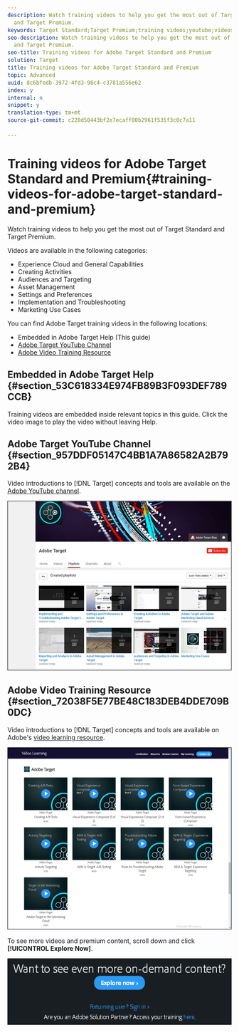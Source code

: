 ```yaml
---
description: Watch training videos to help you get the most out of Target Standard
  and Target Premium.
keywords: Target Standard;Target Premium;training videos;youtube;videos;video training
seo-description: Watch training videos to help you get the most out of Target Standard
  and Target Premium.
seo-title: Training videos for Adobe Target Standard and Premium
solution: Target
title: Training videos for Adobe Target Standard and Premium
topic: Advanced
uuid: 8c6bfedb-3972-4fd3-98c4-c3781a556e62
index: y
internal: n
snippet: y
translation-type: tm+mt
source-git-commit: c228d50443bf2e7ecaff00b2961f535f3c0c7a11

---
```



# Training videos for Adobe Target Standard and Premium{#training-videos-for-adobe-target-standard-and-premium}

Watch training videos to help you get the most out of Target Standard and Target Premium.

Videos are available in the following categories:

* Experience Cloud and General Capabilities
* Creating Activities
* Audiences and Targeting
* Asset Management
* Settings and Preferences
* Implementation and Troubleshooting
* Marketing Use Cases

You can find Adobe Target training videos in the following locations:

* Embedded in Adobe Target Help (This guide)
* [Adobe Target YouTube Channel](../c-intro/c-target-standard-premium-training-videos.md#section_957DDF05147C4BB1A7A86582A2B792B4)
* [Adobe Video Training Resource](../c-intro/c-target-standard-premium-training-videos.md#section_72038F5E77BE48C183DEB4DDE709B0DC)

## Embedded in Adobe Target Help {#section_53C618334E974FB89B3F093DEF789CCB}

Training videos are embedded inside relevant topics in this guide. Click the video image to play the video without leaving Help.

## Adobe Target YouTube Channel {#section_957DDF05147C4BB1A7A86582A2B792B4}

Video introductions to [!DNL Target] concepts and tools are available on the [Adobe YouTube channel](https://www.youtube.com/channel/UC75Ir2u14wz-0IKWH-RkWAA/playlists).

![](assets/youtube.png)

## Adobe Video Training Resource {#section_72038F5E77BE48C183DEB4DDE709B0DC}

Video introductions to [!DNL Target] concepts and tools are available on Adobe's [video learning resource](https://www.adobe.com/training/video.html).

![](assets/menu-training-vids.png)

To see more videos and premium content, scroll down and click **[!UICONTROL Explore Now]**.

![](assets/explore_now.png)

